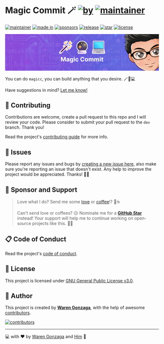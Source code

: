 # Magic Commit 🪄 [![by](https://img.shields.io/badge/by-Waren%20Gonzaga-fe59ae.svg?longCache=true&labelColor=181717&style=flat-square)](https://warengonzaga.com) [![maintainer](https://img.shields.io/badge/nominate-%20@warengonzaga%20as%20GitHub%20Star-yellow.svg?logo=github&labelColor=181717&longCache=true&style=flat-square)](https://stars.github.com/nominate)

[![maintainer](https://img.shields.io/badge/maintainer-Waren%20Gonzaga-016eea.svg?logo=github&labelColor=181717&longCache=true&style=flat-square)](https://warengonzaga.com) [![made in](https://img.shields.io/badge/made%20in-Open%20Source%20Software%20PH-0060a0.svg?logo=github&longCache=true&labelColor=181717&style=flat-square)](https://github.com/ossphilippines) [![sponsors](https://img.shields.io/badge/sponsor-%E2%9D%A4-%23db61a2.svg?&logo=github&logoColor=white&labelColor=181717&style=flat-square)](https://github.com/sponsors/warengonzaga) [![release](https://img.shields.io/github/release/warengonzaga/magic-commit.svg?logo=github&labelColor=181717&color=green&style=flat-square)](https://github.com/warengonzaga/magic-commit/releases) [![star](https://img.shields.io/github/stars/warengonzaga/magic-commit.svg?&logo=github&labelColor=181717&color=yellow&style=flat-square)](https://github.com/warengonzaga/magic-commit/stargazers) [![license](https://img.shields.io/github/license/warengonzaga/magic-commit.svg?&logo=github&labelColor=181717&style=flat-square)](https://github.com/warengonzaga/magic-commit/blob/main/license)

[![banner](.github/assets/repo_banner.jpg)](https://github.com/warengonzaga/magic-commit)

You can do `magicc`, you can build anything that you desire. 🪄🔮💻

Have suggestions in mind? [Let me know!](https://github.com/warengonzaga/magic-commit/issues)

## 🎯 Contributing

Contributions are welcome, create a pull request to this repo and I will review your code. Please consider to submit your pull request to the `dev` branch. Thank you!

Read the project's [contributing guide](./contributing.md) for more info.

## 🐛 Issues

Please report any issues and bugs by [creating a new issue here](https://github.com/warengonzaga/magic-commit/issues/new/choose), also make sure you're reporting an issue that doesn't exist. Any help to improve the project would be appreciated. Thanks! 🙏✨

## 🙏 Sponsor and Support

> Love what I do? Send me some [love](https://github.com/sponsors/warengonzaga) or [coffee](https://buymeacoff.ee/warengonzaga)!? 💖☕
>
> Can't send love or coffees? 😥 Nominate me for a **[GitHub Star](https://stars.github.com/nominate)** instead!
> Your support will help me to continue working on open-source projects like this. 🙏😇

## 📋 Code of Conduct

Read the project's [code of conduct](./code_of_conduct.md).

## 📃 License

This project is licensed under [GNU General Public License v3.0](https://opensource.org/licenses/GPL-3.0).

## 📝 Author

This project is created by **[Waren Gonzaga](https://github.com/warengonzaga)**, with the help of awesome [contributors](https://github.com/warengonzaga/magic-commit/graphs/contributors).

[![contributors](https://contrib.rocks/image?repo=warengonzaga/magic-commit)](https://github.com/warengonzaga/magic-commit/graphs/contributors)

---

💻 with ❤️ by [Waren Gonzaga](https://warengonzaga.com) and [Him](https://www.youtube.com/watch?v=HHrxS4diLew&t=44s) 🙏